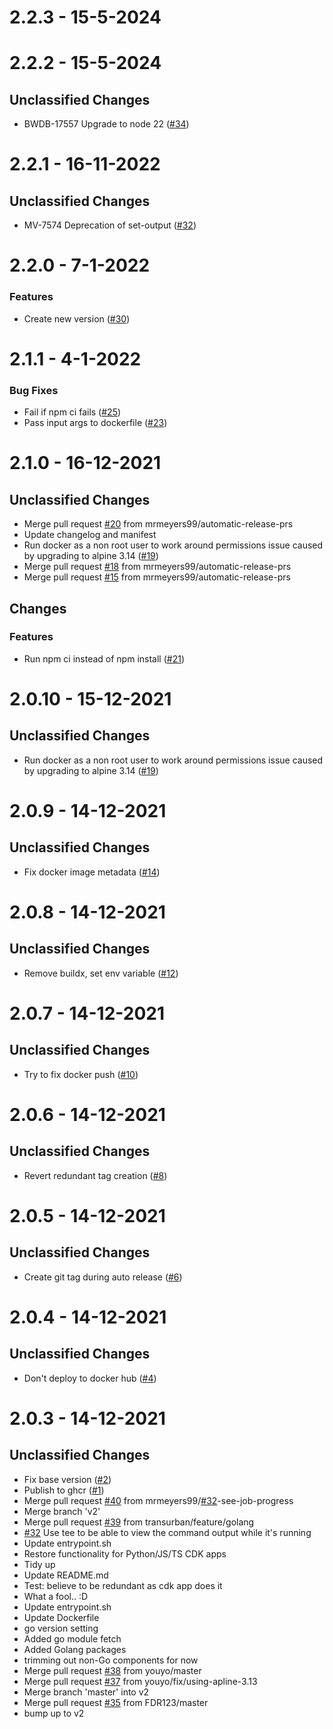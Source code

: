 # 2.2.3 - 15-5-2024

# 2.2.2 - 15-5-2024

## Unclassified Changes

- BWDB-17557 Upgrade to node 22 ([#34](https://github.com/Bandwidth/aws-cdk-github-actions/issues34))

# 2.2.1 - 16-11-2022

## Unclassified Changes

- MV-7574 Deprecation of set-output ([#32](https://github.com/Bandwidth/aws-cdk-github-actions/issues32))

# 2.2.0 - 7-1-2022
### Features
    
- Create new version ([#30](https://github.com/Bandwidth/aws-cdk-github-actions/issues30))

# 2.1.1 - 4-1-2022
### Bug Fixes
    
- Fail if npm ci fails ([#25](https://github.com/mrmeyers99/aws-cdk-github-actions/issues25))
- Pass input args to dockerfile ([#23](https://github.com/mrmeyers99/aws-cdk-github-actions/issues23))

# 2.1.0 - 16-12-2021

## Unclassified Changes

- Merge pull request [#20](https://github.com/mrmeyers99/aws-cdk-github-actions/issues20) from mrmeyers99/automatic-release-prs
- Update changelog and manifest
- Run docker as a non root user to work around permissions issue caused by upgrading to alpine 3.14 ([#19](https://github.com/mrmeyers99/aws-cdk-github-actions/issues19))
- Merge pull request [#18](https://github.com/mrmeyers99/aws-cdk-github-actions/issues18) from mrmeyers99/automatic-release-prs
- Merge pull request [#15](https://github.com/mrmeyers99/aws-cdk-github-actions/issues15) from mrmeyers99/automatic-release-prs

## Changes

### Features
    
- Run npm ci instead of npm install ([#21](https://github.com/mrmeyers99/aws-cdk-github-actions/issues21))

# 2.0.10 - 15-12-2021

## Unclassified Changes

- Run docker as a non root user to work around permissions issue caused by upgrading to alpine 3.14 ([#19](https://github.com/mrmeyers99/aws-cdk-github-actions/issues19))

# 2.0.9 - 14-12-2021

## Unclassified Changes

- Fix docker image metadata ([#14](https://github.com/mrmeyers99/aws-cdk-github-actions/issues14))

# 2.0.8 - 14-12-2021

## Unclassified Changes

- Remove buildx, set env variable ([#12](https://github.com/mrmeyers99/aws-cdk-github-actions/issues12))

# 2.0.7 - 14-12-2021

## Unclassified Changes

- Try to fix docker push ([#10](https://github.com/mrmeyers99/aws-cdk-github-actions/issues10))

# 2.0.6 - 14-12-2021

## Unclassified Changes

- Revert redundant tag creation ([#8](https://github.com/mrmeyers99/aws-cdk-github-actions/issues8))

# 2.0.5 - 14-12-2021

## Unclassified Changes

- Create git tag during auto release ([#6](https://github.com/mrmeyers99/aws-cdk-github-actions/issues6))

# 2.0.4 - 14-12-2021

## Unclassified Changes

- Don't deploy to docker hub ([#4](https://github.com/mrmeyers99/aws-cdk-github-actions/issues4))

# 2.0.3 - 14-12-2021

## Unclassified Changes

- Fix base version ([#2](https://github.com/mrmeyers99/aws-cdk-github-actions/issues2))
- Publish to ghcr ([#1](https://github.com/mrmeyers99/aws-cdk-github-actions/issues1))
- Merge pull request [#40](https://github.com/mrmeyers99/aws-cdk-github-actions/issues40) from mrmeyers99/[#32](https://github.com/mrmeyers99/aws-cdk-github-actions/issues32)-see-job-progress
- Merge branch 'v2'
- Merge pull request [#39](https://github.com/mrmeyers99/aws-cdk-github-actions/issues39) from transurban/feature/golang
- [#32](https://github.com/mrmeyers99/aws-cdk-github-actions/issues32) Use tee to be able to view the command output while it's running
- Update entrypoint.sh
- Restore functionality for Python/JS/TS CDK apps
- Tidy up
- Update README.md
- Test: believe to be redundant as cdk app does it
- What a fool..  :D
- Update entrypoint.sh
- Update Dockerfile
- go version setting
- Added go module fetch
- Added Golang packages
- trimming out non-Go components for now
- Merge pull request [#38](https://github.com/mrmeyers99/aws-cdk-github-actions/issues38) from youyo/master
- Merge pull request [#37](https://github.com/mrmeyers99/aws-cdk-github-actions/issues37) from youyo/fix/using-apline-3.13
- Merge branch 'master' into v2
- Merge pull request [#35](https://github.com/mrmeyers99/aws-cdk-github-actions/issues35) from FDR123/master
- bump up to v2

